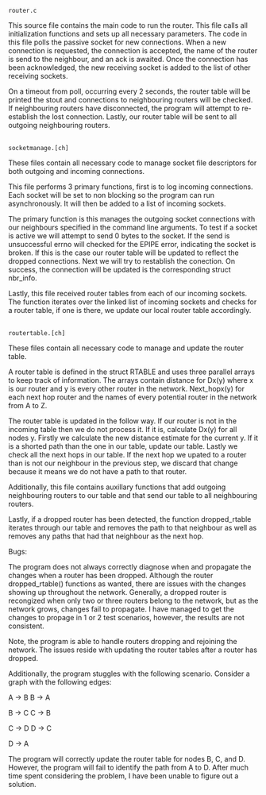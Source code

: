 `router.c`

This source file contains the main code to run the router. This file
calls all initialization functions and sets up all necessary parameters.
The code in this file polls the passive socket for new connections.
When a new connection is requested, the connection is accepted, the
name of the router is send to the neighbour, and an ack is awaited.
Once the connection has been acknowledged, the new receiving socket
is added to the list of other receiving sockets.

On a timeout from poll, occurring every 2 seconds, the router table
will be printed the stout and connections to neighbouring routers will
be checked. If neighbouring routers have disconnected, the program will
attempt to re-establish the lost connection. Lastly, our router table 
will be sent to all outgoing neighbouring routers.

\
`socketmanage.[ch]`

These files contain all necessary code to manage socket file descriptors
for both outgoing and incoming connections. 

This file performs 3 primary functions, first is to log incoming connections.
Each socket will be set to non blocking so the program can run asynchronously.
It will then be added to a list of incoming sockets.

The primary function is this manages the outgoing socket connections with
our neighbours specified in the command line arguments. To test if a socket
is active we will attempt to send 0 bytes to the socket. If the send is
unsuccessful errno will checked for the EPIPE error, indicating the socket
is broken. If this is the case our router table will be updated to reflect
the dropped connections. Next we will try to restablish the conection.
On success, the connection will be updated is the corresponding struct
nbr_info.

Lastly, this file received router tables from each of our incoming sockets.
The function iterates over the linked list of incoming sockets and checks
for a router table, if one is there, we update our local router table
accordingly.

\
`routertable.[ch]`

These files contain all necessary code to manage and update the router table.

A router table is defined in the struct RTABLE and uses three parallel arrays
to keep track of information. The arrays contain distance for Dx(y) where x
is our router and y is every other router in the network. Next_hopx(y) for
each next hop router and the names of every potential router in the network
from A to Z.

The router table is updated in the follow way. If our router is not in the
incoming table then we do not process it. If it is, calculate Dx(y) for
all nodes y. Firstly we calculate the new distance estimate for the current
y. If it is a shorted path than the one in our table, update our table.
Lastly we check all the next hops in our table. If the next hop we upated
to a router than is not our neighbour in the previous step, we discard
that change because it means we do not have a path to that router.

Additionally, this file contains auxillary functions that add outgoing
neighbouring routers to our table and that send our table to all neighbouring
routers.

Lastly, if a dropped router has been detected, the function dropped_rtable
iterates through our table and removes the path to that neighbour as well
as removes any paths that had that neighbour as the next hop.


Bugs:

The program does not always correctly diagnose when and propagate the changes
when a router has been dropped. Although the router dropped_rtable() functions
as wanted, there are issues with the changes showing up throughout the
network. Generally, a dropped router is recongized when only two or three
routers belong to the network, but as the network grows, changes fail
to propagate. I have managed to get the changes to propage in 1 or 2 test
scenarios, however, the results are not consistent.

Note, the program is able to handle routers dropping and rejoining the
network. The issues reside with updating the router tables after a
router has dropped.

Additionally, the program stuggles with the following scenario. Consider
a graph with the following edges:

A -> B
B -> A

B -> C
C -> B

C -> D
D -> C

D -> A

The program will correctly update the router table for nodes B, C, and D.
However, the program will fail to identify the path from A to D. After much
time spent considering the problem, I have been unable to figure out a solution.



